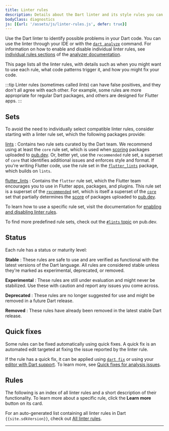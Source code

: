 ```yaml
---
title: Linter rules
description: Details about the Dart linter and its style rules you can choose.
bodyClass: diagnostics
js: [{url: '/assets/js/linter-rules.js', defer: true}]
---
```


Use the Dart linter to identify possible problems in your Dart code.
You can use the linter through your IDE
or with the [`dart analyze`](/tools/dart-analyze) command.
For information on how to enable and disable individual linter rules, see
[individual rules sections][] of the [analyzer documentation][].

[individual rules sections]: /tools/analysis#individual-rules
[analyzer documentation]: /tools/analysis

This page lists all the linter rules,
with details such as when you might want to use each rule,
what code patterns trigger it, and
how you might fix your code.

:::tip
Linter rules (sometimes called _lints_) can have false positives,
and they don't all agree with each other.
For example, some rules are more appropriate for regular Dart packages,
and others are designed for Flutter apps.
:::

<a id="predefined-rule-sets"></a>
## Sets

To avoid the need to individually select compatible linter rules,
consider starting with a linter rule set,
which the following packages provide:

<a id="lints"></a>

[lints][]
: Contains two rule sets curated by the Dart team. 
  We recommend using at least the `core` rule set, 
  which is used when [scoring]({{site.pub}}/help/scoring) 
  packages uploaded to [pub.dev]({{site.pub}}). 
  Or, better yet, use the `recommended` rule set, 
  a superset of `core` that identifies additional issues
  and enforces style and format. 
  If you're writing Flutter code, 
  use the rule set in the [`flutter_lints`](#flutter_lints) package,
  which builds on `lints`.

<a id="flutter_lints"></a>

[flutter_lints][]
: Contains the `flutter` rule set,
  which the Flutter team encourages you to use
  in Flutter apps, packages, and plugins.
  This rule set is a superset of the [`recommended`](#lints) set,
  which is itself a superset of the [`core`](#lints) set that
  partially determines the [score]({{site.pub}}/help/scoring) of
  packages uploaded to [pub.dev]({{site.pub}}).

[lints]: {{site.pub-pkg}}/lints
[flutter_lints]: {{site.pub-pkg}}/flutter_lints

To learn how to use a specific rule set,
visit the documentation for [enabling and disabling linter rules][].

To find more predefined rule sets,
check out the [`#lints` topic]({{site.pub-pkg}}?q=topic:lints) on pub.dev.

[enabling and disabling linter rules]: /tools/analysis#enabling-linter-rules

<a id="maturity-levels"></a>
## Status

Each rule has a status or maturity level:

**Stable**
: These rules are safe to use and are verified as functional
  with the latest versions of the Dart language.
  All rules are considered stable unless
  they're marked as experimental, deprecated, or removed.

**Experimental**
: These rules are still under evaluation and might never be stabilized.
  Use these with caution and report any issues you come across.

**Deprecated**
: These rules are no longer suggested for use
  and might be removed in a future Dart release.

**Removed**
: These rules have already been removed in the
  latest stable Dart release.

## Quick fixes

Some rules can be fixed automatically using quick fixes.
A quick fix is an automated edit 
targeted at fixing the issue
reported by the linter rule.

If the rule has a quick fix,
it can be applied using [`dart fix`](/tools/dart-fix)
or using your [editor with Dart support](/tools#editors).
To learn more, see [Quick fixes for analysis issues][].

[Quick fixes for analysis issues]: https://blog.dart.dev/quick-fixes-for-analysis-issues-c10df084971a

## Rules

The following is an index of all linter rules and 
a short description of their functionality.
To learn more about a specific rule, 
click the **Learn more** button on its card.

For an auto-generated list containing all linter rules
in Dart `{{site.sdkVersion}}`,
check out [All linter rules](/tools/linter-rules/all).

---

<LintRuleIndex></LintRuleIndex>

[Dart style guide]: /effective-dart/style
